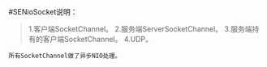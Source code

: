 #SENioSocket说明：

>    1.客户端SocketChannel。
>    2.服务端ServerSocketChannel。
>    3.服务端持有的客户端SocketChannel。
>    4.UDP。

    所有SocketChannel做了异步NIO处理。
